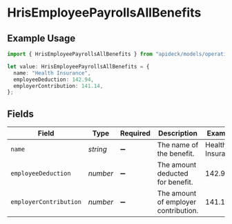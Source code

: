 # HrisEmployeePayrollsAllBenefits

## Example Usage

```typescript
import { HrisEmployeePayrollsAllBenefits } from "apideck/models/operations";

let value: HrisEmployeePayrollsAllBenefits = {
  name: "Health Insurance",
  employeeDeduction: 142.94,
  employerContribution: 141.14,
};
```

## Fields

| Field                                | Type                                 | Required                             | Description                          | Example                              |
| ------------------------------------ | ------------------------------------ | ------------------------------------ | ------------------------------------ | ------------------------------------ |
| `name`                               | *string*                             | :heavy_minus_sign:                   | The name of the benefit.             | Health Insurance                     |
| `employeeDeduction`                  | *number*                             | :heavy_minus_sign:                   | The amount deducted for benefit.     | 142.94                               |
| `employerContribution`               | *number*                             | :heavy_minus_sign:                   | The amount of employer contribution. | 141.14                               |